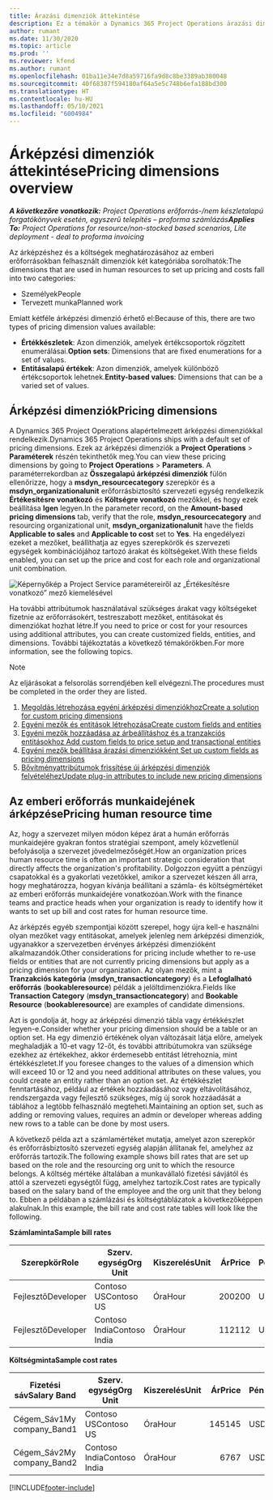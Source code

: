 ```yaml
---
title: Árazási dimenziók áttekintése
description: Ez a témakör a Dynamics 365 Project Operations árazási dimenzióiról nyújt információkat.
author: rumant
ms.date: 11/30/2020
ms.topic: article
ms.prod: ''
ms.reviewer: kfend
ms.author: rumant
ms.openlocfilehash: 01ba11e34e7d8a59716fa9d8c8be3389ab380048
ms.sourcegitcommit: 40f68387f594180af64a5e5c748b6efa188bd300
ms.translationtype: HT
ms.contentlocale: hu-HU
ms.lasthandoff: 05/10/2021
ms.locfileid: "6004984"
---
```

# <a name="pricing-dimensions-overview"></a><span data-ttu-id="705fa-103">Árképzési dimenziók áttekintése</span><span class="sxs-lookup"><span data-stu-id="705fa-103">Pricing dimensions overview</span></span>

<span data-ttu-id="705fa-104">_**A következőre vonatkozik:** Project Operations erőforrás-/nem készletalapú forgatókönyvek esetén, egyszerű telepítés – proforma számlázás_</span><span class="sxs-lookup"><span data-stu-id="705fa-104">_**Applies To:** Project Operations for resource/non-stocked based scenarios, Lite deployment - deal to proforma invoicing_</span></span>

<span data-ttu-id="705fa-105">Az árképzéshez és a költségek meghatározásához az emberi erőforrásokban felhasznált dimenziók két kategóriába sorolhatók:</span><span class="sxs-lookup"><span data-stu-id="705fa-105">The dimensions that are used in human resources to set up pricing and costs fall into two categories:</span></span>

- <span data-ttu-id="705fa-106">Személyek</span><span class="sxs-lookup"><span data-stu-id="705fa-106">People</span></span>
- <span data-ttu-id="705fa-107">Tervezett munka</span><span class="sxs-lookup"><span data-stu-id="705fa-107">Planned work</span></span>

<span data-ttu-id="705fa-108">Emiatt kétféle árképzési dimenzió érhető el:</span><span class="sxs-lookup"><span data-stu-id="705fa-108">Because of this, there are two types of pricing dimension values available:</span></span>

- <span data-ttu-id="705fa-109">**Értékkészletek**: Azon dimenziók, amelyek értékcsoportok rögzített enumerálásai.</span><span class="sxs-lookup"><span data-stu-id="705fa-109">**Option sets**: Dimensions that are fixed enumerations for a set of values.</span></span>
- <span data-ttu-id="705fa-110">**Entitásalapú értékek**: Azon dimenziók, amelyek különböző értékcsoportok lehetnek.</span><span class="sxs-lookup"><span data-stu-id="705fa-110">**Entity-based values**: Dimensions that can be a varied set of values.</span></span>

## <a name="pricing-dimensions"></a><span data-ttu-id="705fa-111">Árképzési dimenziók</span><span class="sxs-lookup"><span data-stu-id="705fa-111">Pricing dimensions</span></span>

<span data-ttu-id="705fa-112">A Dynamics 365 Project Operations alapértelmezett árképzési dimenziókkal rendelkezik.</span><span class="sxs-lookup"><span data-stu-id="705fa-112">Dynamics 365 Project Operations ships with a default set of pricing dimensions.</span></span> <span data-ttu-id="705fa-113">Ezek az árképzési dimenziók a **Project Operations** > **Paraméterek** részén tekinthetők meg.</span><span class="sxs-lookup"><span data-stu-id="705fa-113">You can view these pricing dimensions by going to **Project Operations** > **Parameters**.</span></span> <span data-ttu-id="705fa-114">A paraméterrekordban az **Összegalapú árképzési dimenziók** fülön ellenőrizze, hogy a **msdyn_resourcecategory** szerepkör és a **msdyn_organizationalunit** erőforrásbiztosító szervezeti egység rendelkezik **Értékesítésre vonatkozó** és **Költségre vonatkozó** mezőkkel, és hogy ezek beállítása **Igen** legyen.</span><span class="sxs-lookup"><span data-stu-id="705fa-114">In the parameter record, on the **Amount-based pricing dimensions** tab, verify that the role, **msdyn_resourcecategory** and resourcing organizational unit, **msdyn_organizationalunit** have the fields **Applicable to sales** and **Applicable to cost** set to **Yes**.</span></span> <span data-ttu-id="705fa-115">Ha engedélyezi ezeket a mezőket, beállíthatja az egyes szerepkörök és szervezeti egységek kombinációjához tartozó árakat és költségeket.</span><span class="sxs-lookup"><span data-stu-id="705fa-115">With these fields enabled, you can set up the price and cost for each role and organizational unit combination.</span></span>

![Képernyőkép a Project Service paramétereiről az „Értékesítésre vonatkozó” mező kiemelésével](media/PS-OOB-parameters.png)

<span data-ttu-id="705fa-117">Ha további attribútumok használatával szükséges árakat vagy költségeket fizetnie az erőforrásokért, testreszabott mezőket, entitásokat és dimenziókat hozhat létre.</span><span class="sxs-lookup"><span data-stu-id="705fa-117">If you need to price or cost for your resources using additional attributes, you can create customized fields, entities, and dimensions.</span></span> <span data-ttu-id="705fa-118">További tájékoztatás a következő témakörökben.</span><span class="sxs-lookup"><span data-stu-id="705fa-118">For more information, see the following topics.</span></span> 
  
  > [!NOTE]
  > <span data-ttu-id="705fa-119">Az eljárásokat a felsorolás sorrendjében kell elvégezni.</span><span class="sxs-lookup"><span data-stu-id="705fa-119">The procedures must be completed in the order they are listed.</span></span>

1. [<span data-ttu-id="705fa-120">Megoldás létrehozása egyéni árképzési dimenziókhoz</span><span class="sxs-lookup"><span data-stu-id="705fa-120">Create a solution for custom pricing dimensions</span></span>](../sales/create-solution-custompd.md)
2. [<span data-ttu-id="705fa-121">Egyéni mezők és entitások létrehozása</span><span class="sxs-lookup"><span data-stu-id="705fa-121">Create custom fields and entities</span></span>](create-custom-fields-entities-pricing-dimensions.md)
3. [<span data-ttu-id="705fa-122">Egyéni mezők hozzáadása az árbeállításhoz és a tranzakciós entitásokhoz </span><span class="sxs-lookup"><span data-stu-id="705fa-122">Add custom fields to price setup and transactional entities</span></span>](add-custom-fields-price-setup-transactional-entities.md)
4. [<span data-ttu-id="705fa-123">Egyéni mezők beállítása árazási dimenziókként </span><span class="sxs-lookup"><span data-stu-id="705fa-123">Set up custom fields as pricing dimensions</span></span>](set-up-custom-fields-pricing-dimensions.md)
5. [<span data-ttu-id="705fa-124">Bővítményattribútumok frissítése új árképzési dimenziók felvételéhez</span><span class="sxs-lookup"><span data-stu-id="705fa-124">Update plug-in attributes to include new pricing dimensions</span></span>](update-plugin-attributes-pd.md)


## <a name="pricing-human-resource-time"></a><span data-ttu-id="705fa-125">Az emberi erőforrás munkaidejének árképzése</span><span class="sxs-lookup"><span data-stu-id="705fa-125">Pricing human resource time</span></span>
<span data-ttu-id="705fa-126">Az, hogy a szervezet milyen módon képez árat a humán erőforrás munkaidejére gyakran fontos stratégiai szempont, amely közvetlenül befolyásolja a szervezet jövedelmezőségét.</span><span class="sxs-lookup"><span data-stu-id="705fa-126">How an organization prices human resource time is often an important strategic consideration that directly affects the organization's profitability.</span></span> <span data-ttu-id="705fa-127">Dolgozzon együtt a pénzügyi csapatokkal és a gyakorlati vezetőkkel, amikor a szervezet készen áll arra, hogy meghatározza, hogyan kívánja beállítani a számla- és költségmértéket az emberi erőforrás munkaidejére vonatkozóan.</span><span class="sxs-lookup"><span data-stu-id="705fa-127">Work with the finance teams and practice heads when your organization is ready to identify how it wants to set up bill and cost rates for human resource time.</span></span>

<span data-ttu-id="705fa-128">Az árképzés egyéb szempontjai között szerepel, hogy újra kell-e használni olyan mezőket vagy entitásokat, amelyek jelenleg nem árképzési dimenziók, ugyanakkor a szervezetben érvényes árképzési dimenzióként alkalmazandók.</span><span class="sxs-lookup"><span data-stu-id="705fa-128">Other considerations for pricing include whether to re-use fields or entities that are not currently pricing dimensions but apply as a pricing dimension for your organization.</span></span> <span data-ttu-id="705fa-129">Az olyan mezők, mint a **Tranzakciós kategória** (**msdyn_transactioncategory**) és a **Lefoglalható erőforrás** (**bookableresource**) példák a jelöltdimenziókra.</span><span class="sxs-lookup"><span data-stu-id="705fa-129">Fields like **Transaction Category** (**msdyn_transactioncategory**) and **Bookable Resource** (**bookableresource**) are examples of candidate dimensions.</span></span> 

<span data-ttu-id="705fa-130">Azt is gondolja át, hogy az árképzési dimenzió tábla vagy értékkészlet legyen-e.</span><span class="sxs-lookup"><span data-stu-id="705fa-130">Consider whether your pricing dimension should be a table or an option set.</span></span> <span data-ttu-id="705fa-131">Ha egy dimenzió értékének olyan változásait látja előre, amelyek meghaladják a 10-et vagy 12-őt, és további attribútumokra van szüksége ezekhez az értékekhez, akkor érdemesebb entitást létrehoznia, mint értékkészletet.</span><span class="sxs-lookup"><span data-stu-id="705fa-131">If you foresee changes to the values of a dimension which will exceed 10 or 12 and you need additional attributes on these values, you could create an entity rather than an option set.</span></span> <span data-ttu-id="705fa-132">Az értékkészlet fenntartásához, például az értékek hozzáadásához vagy eltávolításához, rendszergazda vagy fejlesztő szükséges, míg új sorok hozzáadását a táblához a legtöbb felhasználó megteheti.</span><span class="sxs-lookup"><span data-stu-id="705fa-132">Maintaining an option set, such as adding or removing values, requires an admin or developer whereas adding new rows to a table can be done by most users.</span></span>

<span data-ttu-id="705fa-133">A következő példa azt a számlamértéket mutatja, amelyet azon szerepkör és erőforrásbiztosító szervezeti egység alapján állítanak fel, amelyhez az erőforrás tartozik.</span><span class="sxs-lookup"><span data-stu-id="705fa-133">The following example shows bill rates that are set up based on the role and the resourcing org unit to which the resource belongs.</span></span> <span data-ttu-id="705fa-134">A költség mértéke általában a munkavállaló fizetési sávjától és attól a szervezeti egységtől függ, amelyhez tartozik.</span><span class="sxs-lookup"><span data-stu-id="705fa-134">Cost rates are typically based on the salary band of the employee and the org unit that they belong to.</span></span> <span data-ttu-id="705fa-135">Ebben a példában a számlázási és költségtáblázatok a következőképpen alakulnak.</span><span class="sxs-lookup"><span data-stu-id="705fa-135">In this example, the bill rate and cost rate tables will look like the following.</span></span>

<span data-ttu-id="705fa-136">**Számlaminta**</span><span class="sxs-lookup"><span data-stu-id="705fa-136">**Sample bill rates**</span></span>

| <span data-ttu-id="705fa-137">Szerepkör</span><span class="sxs-lookup"><span data-stu-id="705fa-137">Role</span></span>        | <span data-ttu-id="705fa-138">Szerv. egység</span><span class="sxs-lookup"><span data-stu-id="705fa-138">Org Unit</span></span>    |<span data-ttu-id="705fa-139">Kiszerelés</span><span class="sxs-lookup"><span data-stu-id="705fa-139">Unit</span></span>      |<span data-ttu-id="705fa-140">Ár</span><span class="sxs-lookup"><span data-stu-id="705fa-140">Price</span></span>      |<span data-ttu-id="705fa-141">Pénznem</span><span class="sxs-lookup"><span data-stu-id="705fa-141">Currency</span></span>  |
| ------------|-------------|----------|----------:|----------|
| <span data-ttu-id="705fa-142">Fejlesztő</span><span class="sxs-lookup"><span data-stu-id="705fa-142">Developer</span></span>   | <span data-ttu-id="705fa-143">Contoso US</span><span class="sxs-lookup"><span data-stu-id="705fa-143">Contoso US</span></span>  |<span data-ttu-id="705fa-144">Óra</span><span class="sxs-lookup"><span data-stu-id="705fa-144">Hour</span></span> | <span data-ttu-id="705fa-145">200</span><span class="sxs-lookup"><span data-stu-id="705fa-145">200</span></span>|<span data-ttu-id="705fa-146">USD</span><span class="sxs-lookup"><span data-stu-id="705fa-146">USD</span></span>     |
| <span data-ttu-id="705fa-147">Fejlesztő</span><span class="sxs-lookup"><span data-stu-id="705fa-147">Developer</span></span>   | <span data-ttu-id="705fa-148">Contoso India</span><span class="sxs-lookup"><span data-stu-id="705fa-148">Contoso India</span></span> |<span data-ttu-id="705fa-149">Óra</span><span class="sxs-lookup"><span data-stu-id="705fa-149">Hour</span></span>|   <span data-ttu-id="705fa-150">112</span><span class="sxs-lookup"><span data-stu-id="705fa-150">112</span></span>|<span data-ttu-id="705fa-151">USD</span><span class="sxs-lookup"><span data-stu-id="705fa-151">USD</span></span>     |


<span data-ttu-id="705fa-152">**Költségminta**</span><span class="sxs-lookup"><span data-stu-id="705fa-152">**Sample cost rates**</span></span>

| <span data-ttu-id="705fa-153">Fizetési sáv</span><span class="sxs-lookup"><span data-stu-id="705fa-153">Salary Band</span></span>     | <span data-ttu-id="705fa-154">Szerv. egység</span><span class="sxs-lookup"><span data-stu-id="705fa-154">Org Unit</span></span>    |<span data-ttu-id="705fa-155">Kiszerelés</span><span class="sxs-lookup"><span data-stu-id="705fa-155">Unit</span></span>      |<span data-ttu-id="705fa-156">Ár</span><span class="sxs-lookup"><span data-stu-id="705fa-156">Price</span></span>      |<span data-ttu-id="705fa-157">Pénznem</span><span class="sxs-lookup"><span data-stu-id="705fa-157">Currency</span></span>  |
| ----------------|-------------|----------|----------:|----------|
| <span data-ttu-id="705fa-158">Cégem_Sáv1</span><span class="sxs-lookup"><span data-stu-id="705fa-158">My company_Band1</span></span> | <span data-ttu-id="705fa-159">Contoso US</span><span class="sxs-lookup"><span data-stu-id="705fa-159">Contoso US</span></span>  |<span data-ttu-id="705fa-160">Óra</span><span class="sxs-lookup"><span data-stu-id="705fa-160">Hour</span></span> | <span data-ttu-id="705fa-161">145</span><span class="sxs-lookup"><span data-stu-id="705fa-161">145</span></span>|<span data-ttu-id="705fa-162">USD</span><span class="sxs-lookup"><span data-stu-id="705fa-162">USD</span></span>     |
| <span data-ttu-id="705fa-163">Cégem_Sáv2</span><span class="sxs-lookup"><span data-stu-id="705fa-163">My company_Band2</span></span> | <span data-ttu-id="705fa-164">Contoso India</span><span class="sxs-lookup"><span data-stu-id="705fa-164">Contoso India</span></span> |<span data-ttu-id="705fa-165">Óra</span><span class="sxs-lookup"><span data-stu-id="705fa-165">Hour</span></span>|   <span data-ttu-id="705fa-166">67</span><span class="sxs-lookup"><span data-stu-id="705fa-166">67</span></span>|<span data-ttu-id="705fa-167">USD</span><span class="sxs-lookup"><span data-stu-id="705fa-167">USD</span></span>     |


[!INCLUDE[footer-include](../includes/footer-banner.md)]
